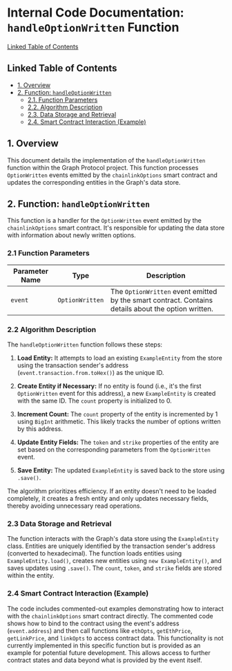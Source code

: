 # Internal Code Documentation: `handleOptionWritten` Function

[Linked Table of Contents](#linked-table-of-contents)

## Linked Table of Contents

* [1. Overview](#1-overview)
* [2. Function: `handleOptionWritten`](#2-function-handleoptionwritten)
    * [2.1. Function Parameters](#21-function-parameters)
    * [2.2. Algorithm Description](#22-algorithm-description)
    * [2.3. Data Storage and Retrieval](#23-data-storage-and-retrieval)
    * [2.4. Smart Contract Interaction (Example)](#24-smart-contract-interaction-example)


## 1. Overview

This document details the implementation of the `handleOptionWritten` function within the Graph Protocol project.  This function processes `OptionWritten` events emitted by the `chainlinkOptions` smart contract and updates the corresponding entities in the Graph's data store.


## 2. Function: `handleOptionWritten`

This function is a handler for the `OptionWritten` event emitted by the `chainlinkOptions` smart contract. It's responsible for updating the data store with information about newly written options.


### 2.1 Function Parameters

| Parameter Name | Type             | Description                                                                |
|-----------------|-------------------|----------------------------------------------------------------------------|
| `event`         | `OptionWritten`  | The `OptionWritten` event emitted by the smart contract. Contains details about the option written. |


### 2.2 Algorithm Description

The `handleOptionWritten` function follows these steps:

1. **Load Entity:** It attempts to load an existing `ExampleEntity` from the store using the transaction sender's address (`event.transaction.from.toHex()`) as the unique ID.

2. **Create Entity if Necessary:** If no entity is found (i.e., it's the first `OptionWritten` event for this address), a new `ExampleEntity` is created with the same ID. The `count` property is initialized to 0.

3. **Increment Count:** The `count` property of the entity is incremented by 1 using `BigInt` arithmetic. This likely tracks the number of options written by this address.

4. **Update Entity Fields:** The `token` and `strike` properties of the entity are set based on the corresponding parameters from the `OptionWritten` event.

5. **Save Entity:** The updated `ExampleEntity` is saved back to the store using `.save()`.

The algorithm prioritizes efficiency.  If an entity doesn't need to be loaded completely, it creates a fresh entity and only updates necessary fields, thereby avoiding unnecessary read operations.


### 2.3 Data Storage and Retrieval

The function interacts with the Graph's data store using the `ExampleEntity` class.  Entities are uniquely identified by the transaction sender's address (converted to hexadecimal). The function loads entities using `ExampleEntity.load()`, creates new entities using `new ExampleEntity()`, and saves updates using `.save()`.  The `count`, `token`, and `strike` fields are stored within the entity.


### 2.4 Smart Contract Interaction (Example)

The code includes commented-out examples demonstrating how to interact with the `chainlinkOptions` smart contract directly.  The commented code shows how to bind to the contract using the event's address (`event.address`) and then call functions like `ethOpts`, `getEthPrice`, `getLinkPrice`, and `linkOpts` to access contract data.  This functionality is not currently implemented in this specific function but is provided as an example for potential future development.  This allows access to further contract states and data beyond what is provided by the event itself.
